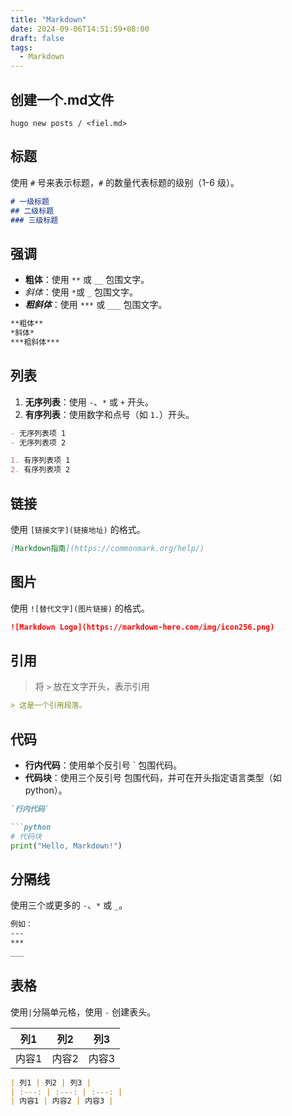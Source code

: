 ```yaml
---
title: "Markdown"
date: 2024-09-06T14:51:59+08:00
draft: false
tags:
  - Markdown
---
```


## 创建一个.md文件
```shell
hugo new posts / <fiel.md>
```
## 标题
使用 `#` 号来表示标题，`#` 的数量代表标题的级别（1-6 级）。
```markdown
# 一级标题
## 二级标题
### 三级标题
```
## 强调
- **粗体**：使用 `**` 或 `__` 包围文字。
- _斜体_：使用 `*`或 `_` 包围文字。
- ***粗斜体***：使用 `***` 或 `___` 包围文字。
```markdown
**粗体**
*斜体*
***粗斜体***
```
## 列表
1. **无序列表**：使用 `-`、`*` 或 `+` 开头。
2. **有序列表**：使用数字和点号（如 `1.`）开头。
```markdown
- 无序列表项 1
- 无序列表项 2

1. 有序列表项 1
2. 有序列表项 2
```
## 链接
使用 `[链接文字](链接地址)` 的格式。
```markdown
[Markdown指南](https://commonmark.org/help/)
```
## 图片
使用 `![替代文字](图片链接)` 的格式。
```markdown
![Markdown Logo](https://markdown-here.com/img/icon256.png)
```
## 引用
> 将 `>` 放在文字开头，表示引用
```markdown
> 这是一个引用段落。
```
## 代码
- **行内代码**：使用单个反引号 ` 包围代码。
- **代码块**：使用三个反引号 包围代码，并可在开头指定语言类型（如 python）。
```markdown
`行内代码`

```python
# 代码块
print("Hello, Markdown!")
```
## 分隔线
使用三个或更多的 `-`、`*` 或 `_`。
```markdown
例如：
---
***
___
```
## 表格
使用`|`分隔单元格，使用 `-` 创建表头。

|  列1   |  列2   |  列3   |
|:-----:|:-----:|:-----:|
|  内容1  |  内容2  |  内容3  |
```markdown
| 列1 | 列2 | 列3 |
| :---: | :---: | :---: |
| 内容1 | 内容2 | 内容3 |
```
